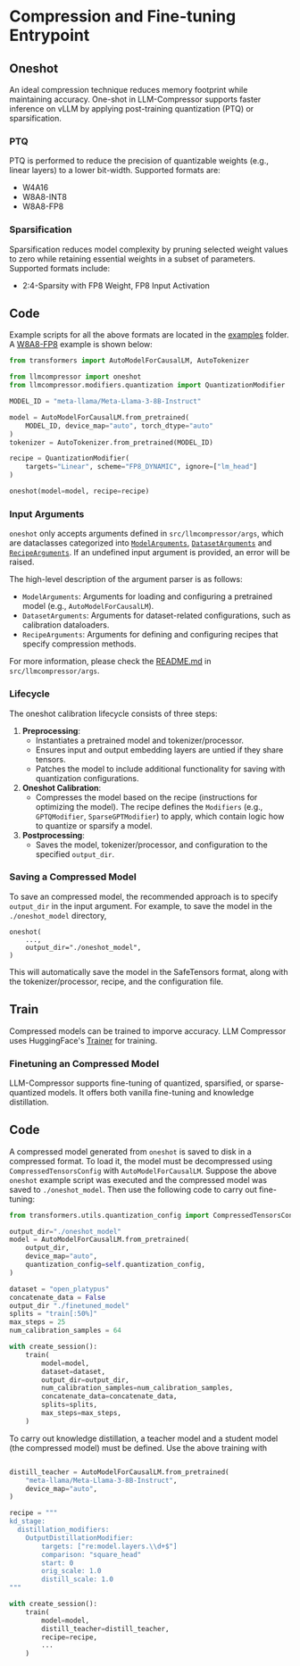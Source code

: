 # Compression and Fine-tuning Entrypoint

## Oneshot

An ideal compression technique reduces memory footprint while maintaining accuracy. One-shot in LLM-Compressor supports faster inference on vLLM by applying post-training quantization (PTQ) or sparsification.

### PTQ
PTQ is performed to reduce the precision of quantizable weights (e.g., linear layers) to a lower bit-width. Supported formats are:
- W4A16
- W8A8-INT8 
- W8A8-FP8

### Sparsification
Sparsification reduces model complexity by pruning selected weight values to zero while retaining essential weights in a subset of parameters. Supported formats include:
-  2:4-Sparsity with FP8 Weight, FP8 Input Activation


## Code

Example scripts for all the above formats are located in the [examples](../../../examples/) folder. A [W8A8-FP8](../../../examples/quantization_w8a8_fp8/llama3_example.py) example is shown below: 

```python
from transformers import AutoModelForCausalLM, AutoTokenizer

from llmcompressor import oneshot
from llmcompressor.modifiers.quantization import QuantizationModifier

MODEL_ID = "meta-llama/Meta-Llama-3-8B-Instruct"

model = AutoModelForCausalLM.from_pretrained(
    MODEL_ID, device_map="auto", torch_dtype="auto"
)
tokenizer = AutoTokenizer.from_pretrained(MODEL_ID)

recipe = QuantizationModifier(
    targets="Linear", scheme="FP8_DYNAMIC", ignore=["lm_head"]
)

oneshot(model=model, recipe=recipe)
```

### Input Arguments
`oneshot` only accepts arguments defined in `src/llmcompressor/args`, which are dataclasses categorized into [`ModelArguments`](../../llmcompressor/args/model_arguments.py), [`DatasetArguments`](../../llmcompressor/args/dataset_arguments.py) and [`RecipeArguments`](../../llmcompressor/args/recipe_arguments.py). If an undefined input argument is provided, an error will be raised.

The high-level description of the argument parser is as follows:

- `ModelArguments`: Arguments for loading and configuring a pretrained model
    (e.g., `AutoModelForCausalLM`).
- `DatasetArguments`: Arguments for dataset-related configurations, such as
    calibration dataloaders.
- `RecipeArguments`: Arguments for defining and configuring recipes that specify
    compression methods.

For more information, please check the [README.md](../../llmcompressor/args/README.md) in `src/llmcompressor/args`.


### Lifecycle

The oneshot calibration lifecycle consists of three steps:
1. **Preprocessing**:
    - Instantiates a pretrained model and tokenizer/processor.
    - Ensures input and output embedding layers are untied if they share
        tensors.
    - Patches the model to include additional functionality for saving with
        quantization configurations.
2. **Oneshot Calibration**:
    - Compresses the model based on the recipe (instructions for optimizing the model). The 
        recipe defines the `Modifiers` (e.g., `GPTQModifier`, `SparseGPTModifier`) to apply, which
        contain logic how to quantize or sparsify a model. 
3. **Postprocessing**:
    - Saves the model, tokenizer/processor, and configuration to the specified
        `output_dir`.

### Saving a Compressed Model

To save an compressed model, the recommended approach is to specify `output_dir` in the input argument. For example, to save the model in the `./oneshot_model` directory,

```python3
oneshot(
    ...,
    output_dir="./oneshot_model",
)
```    

This will automatically save the model in the SafeTensors format, along with the tokenizer/processor, recipe, and the configuration file.


## Train
Compressed models can be trained to imporve accuracy. LLM Compressor uses HuggingFace's [Trainer](https://huggingface.co/docs/transformers/en/main_classes/trainer) for training.

### Finetuning an Compressed Model
LLM-Compressor supports fine-tuning of quantized, sparsified, or sparse-quantized models. It offers both vanilla fine-tuning and knowledge distillation.

## Code
A compressed model generated from `oneshot` is saved to disk in a compressed format. To load it, the model must be decompressed using `CompressedTensorsConfig` with `AutoModelForCausalLM`. Suppose the above `oneshot` example script was executed and the compressed model was saved to `./oneshot_model`. Then use the following code to carry out fine-tuning:

```python
from transformers.utils.quantization_config import CompressedTensorsConfig

output_dir="./oneshot_model"
model = AutoModelForCausalLM.from_pretrained(
    output_dir,
    device_map="auto",
    quantization_config=self.quantization_config,
)

dataset = "open_platypus"
concatenate_data = False
output_dir "./finetuned_model"
splits = "train[:50%]"
max_steps = 25
num_calibration_samples = 64

with create_session():
    train(
        model=model,
        dataset=dataset,
        output_dir=output_dir,
        num_calibration_samples=num_calibration_samples,
        concatenate_data=concatenate_data,
        splits=splits,
        max_steps=max_steps,
    )

```

To carry out knowledge distillation, a teacher model and a student model (the compressed model) must be defined. Use the above training with 

```python

distill_teacher = AutoModelForCausalLM.from_pretrained(
    "meta-llama/Meta-Llama-3-8B-Instruct", 
    device_map="auto",
)

recipe = """
kd_stage:
  distillation_modifiers:
    OutputDistillationModifier:
        targets: ["re:model.layers.\\d+$"]
        comparison: "square_head"
        start: 0
        orig_scale: 1.0
        distill_scale: 1.0
"""

with create_session():
    train(
        model=model,
        distill_teacher=distill_teacher,
        recipe=recipe,
        ...
    )
```





